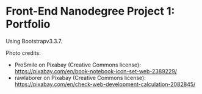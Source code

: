 # Front-End Nanodegree Project 1: Portfolio

Using Bootstrapv3.3.7.

Photo credits:
- ProSmile on Pixabay (Creative Commons license): https://pixabay.com/en/book-notebook-icon-set-web-2389229/
- rawlaborer on Pixabay (Creative Commons license): https://pixabay.com/en/check-web-development-calculation-2082845/

